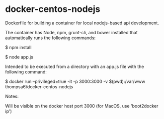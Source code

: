 # docker-centos-nodejs
Dockerfile for building a container for local nodejs-based api development.

The container has Node, npm, grunt-cli, and bower installed that automatically runs the following commands:

$ npm install

$ node app.js

Intended to be executed from a directory with an app.js file with the following command:

$ docker run –privileged=true -it -p 3000:3000 -v $(pwd):/var/www thompsa6/docker-centos-nodejs

Notes:

Will be visible on the docker host port 3000 (for MacOS, use 'boot2docker ip')
